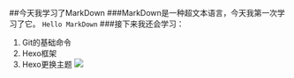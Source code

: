 ##今天我学习了MarkDown
###MarkDown是一种超文本语言，今天我第一次学习了它。
```Hello MarkDown```
###接下来我还会学习：
1. Git的基础命令
1. Hexo框架
1. Hexo更换主题
![](https://qgt-style.oss-cn-hangzhou.aliyuncs.com/newcoursep4/g1/g1-2-2/tenor.gif)
